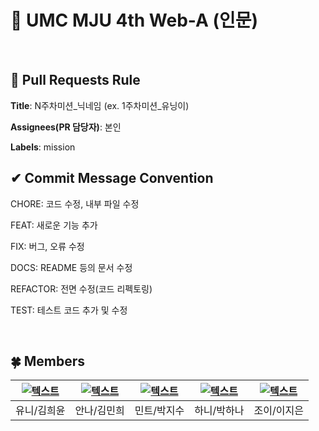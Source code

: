 # 💚 UMC MJU 4th Web-A (인문)
<br>


## 🌱 Pull Requests Rule 
**Title**: N주차미션_닉네임 (ex. 1주차미션_유닝이)

**Assignees(PR 담당자)**: 본인

**Labels**: mission


## ✔ Commit Message Convention
CHORE: 코드 수정, 내부 파일 수정

FEAT: 새로운 기능 추가

FIX: 버그, 오류 수정

DOCS: README 등의 문서 수정

REFACTOR: 전면 수정(코드 리펙토링)

TEST: 테스트 코드 추가 및 수정

<br>

## 🍀 Members
| [![텍스트](https://avatars.githubusercontent.com/u/99259398?v=4)](https://github.com/heeyoonjik) | [![텍스트](https://avatars.githubusercontent.com/u/76530562?v=4)](https://github.com/heehminh) | [![텍스트](https://avatars.githubusercontent.com/u/87124432?v=4)](https://github.com/jisupark123) | [![텍스트](https://user-images.githubusercontent.com/90022940/196233863-9a94739e-73ec-4fca-973d-cf77413328ad.png)](https://github.com/psyeon1120) | [![텍스트](https://avatars.githubusercontent.com/u/99737532?v=4)](https://github.com/ijieun) |
|:---:|:---:|:---:|:---:|:---:|
| 유니/김희윤 | 안나/김민희 | 민트/박지수 | 하니/박하나 | 조이/이지은 |
